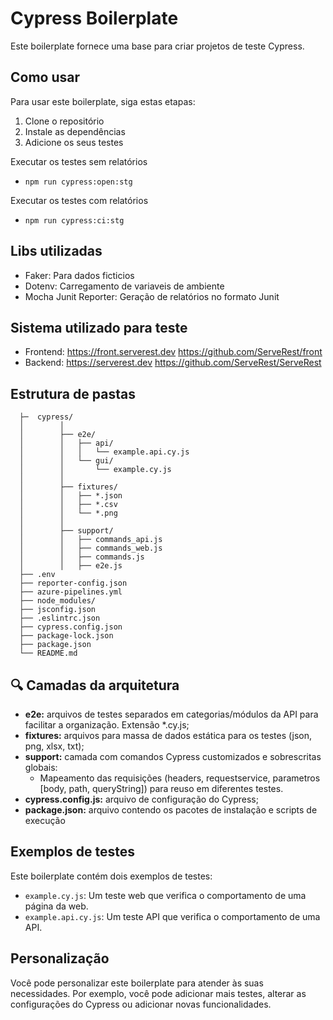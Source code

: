 # Cypress Boilerplate

Este boilerplate fornece uma base para criar projetos de teste Cypress.

## Como usar

Para usar este boilerplate, siga estas etapas:

1. Clone o repositório
2. Instale as dependências
3. Adicione os seus testes

Executar os testes sem relatórios
 - `npm run cypress:open:stg`

Executar os testes com relatórios
 - `npm run cypress:ci:stg`

## Libs utilizadas

- Faker: Para dados ficticios
- Dotenv: Carregamento de variaveis de ambiente
- Mocha Junit Reporter: Geração de relatórios no formato Junit

## Sistema utilizado para teste

- Frontend: https://front.serverest.dev
https://github.com/ServeRest/front
- Backend: https://serverest.dev
https://github.com/ServeRest/ServeRest

## Estrutura de pastas

```
  ├─  cypress/
  │        │
  │        ├── e2e/
  │        │   ├── api/
  │        │   │   └── example.api.cy.js
  │        │   └── gui/
  │        │       └── example.cy.js
  │        │
  │        ├── fixtures/
  │        │   ├── *.json
  │        │   ├── *.csv
  │        │   └── *.png
  │        │
  │        ├── support/
  │        │   ├── commands_api.js
  │        │   ├── commands_web.js
  │        │   ├── commands.js
  │        │   ├── e2e.js
  ├── .env
  ├── reporter-config.json
  ├── azure-pipelines.yml
  ├── node_modules/
  ├── jsconfig.json
  ├── .eslintrc.json
  ├── cypress.config.json
  ├── package-lock.json
  ├── package.json
  └── README.md
```

## 🔍 Camadas da arquitetura

- **e2e:** arquivos de testes separados em categorias/módulos da API para facilitar a organização. Extensão \*.cy.js;
- **fixtures:** arquivos para massa de dados estática para os testes (json, png, xlsx, txt);
- **support:** camada com comandos Cypress customizados e sobrescritas globais:
  - Mapeamento das requisições (headers, requestservice, parametros [body, path, queryString]) para reuso em diferentes testes.
- **cypress.config.js:** arquivo de configuração do Cypress;
- **package.json:** arquivo contendo os pacotes de instalação e scripts de execução

## Exemplos de testes

Este boilerplate contém dois exemplos de testes:

* `example.cy.js`: Um teste web que verifica o comportamento de uma página da web.
* `example.api.cy.js`: Um teste API que verifica o comportamento de uma API.

## Personalização

Você pode personalizar este boilerplate para atender às suas necessidades. Por exemplo, você pode adicionar mais testes, alterar as configurações do Cypress ou adicionar novas funcionalidades.
